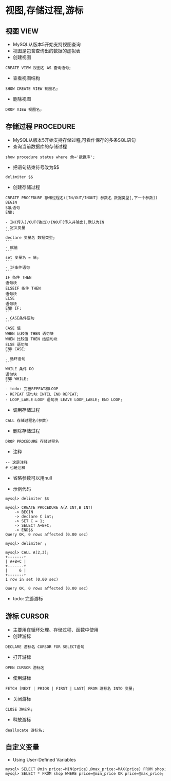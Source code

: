 # 视图,存储过程,游标

## 视图 VIEW
- MySQL从版本5开始支持视图查询
- 视图是包含查询出的数据的虚拟表
- 创建视图  
```
CREATE VIEW 视图名 AS 查询语句;
```
- 查看视图结构
```
SHOW CREATE VIEW 视图名;
```
- 删除视图  
```
DROP VIEW 视图名;
```

## 存储过程 PROCEDURE
- MySQL从版本5开始支持存储过程,可看作保存的多条SQL语句
- 查询当前数据库的存储过程
```
show procedure status where db='数据库';
```
- 把语句结束符号改为$$
```
delimiter $$
```
- 创建存储过程
```
CREATE PROCEDURE 存储过程名([IN/OUT/INOUT] 参数名 数据类型[,下一个参数])
BEGIN
SQL语句
END;
```
    - IN(传入)/OUT(输出)/INOUT(传入并输出),默认为IN
    - 定义变量
    ```
    declare 变量名 数据类型;
    ```
    - 赋值
    ```
    set 变量名 = 值;
    ```
    - IF条件语句
    ```
    IF 条件 THEN
    语句块
    ELSEIF 条件 THEN
    语句块
    ELSE
    语句块
    END IF;
    ```
    - CASE条件语句
    ```
    CASE 值 
    WHEN 比较值 THEN 语句块
    WHEN 比较值 THEN 结语句块
    ELSE 语句块
    END CASE;
    ```
    - 循环语句
    ```
    WHILE 条件 DO
    语句块
    END WHILE;
    ```
    - todo: 完善REPEAT和LOOP
    - REPEAT 语句块 INTIL END REPEAT;
    - LOOP_LABLE:LOOP 语句块 LEAVE LOOP_LABLE; END LOOP;
- 调用存储过程
```
CALL 存储过程名(参数)
```
- 删除存储过程
```
DROP PROCEDURE 存储过程名
```
- 注释
```
-- 这是注释
# 也是注释
```
- 省略参数可以用null

- 示例代码
```
mysql> delimiter $$

mysql> CREATE PROCEDURE A(A INT,B INT)
    -> BEGIN
    -> declare C int;
    -> SET C = 1;
    -> SELECT A+B+C;
    -> END$$
Query OK, 0 rows affected (0.00 sec)

mysql> delimiter ;

mysql> CALL A(2,3);
+-------+
| A+B+C |
+-------+
|     6 |
+-------+
1 row in set (0.00 sec)

Query OK, 0 rows affected (0.00 sec)
```

- todo: 完善游标

## 游标 CURSOR
- 主要用在循环处理、存储过程、函数中使用
- 创建游标
```
DECLARE 游标名 CURSOR FOR SELECT语句
```
- 打开游标
```
OPEN CURSOR 游标名
```
- 使用游标
```
FETCH [NEXT | PRIOR | FIRST | LAST] FROM 游标名 INTO 变量;
```
- 关闭游标
```
CLOSE 游标名;
```
- 释放游标
```
deallocate 游标名;
```

## 自定义变量
- Using User-Defined Variables
```
mysql> SELECT @min_price:=MIN(price),@max_price:=MAX(price) FROM shop;
mysql> SELECT * FROM shop WHERE price=@min_price OR price=@max_price;
```